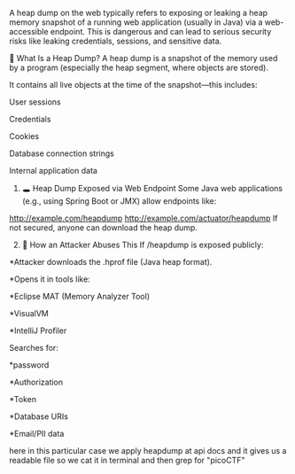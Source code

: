 A heap dump on the web typically refers to exposing or leaking a heap memory snapshot of a running web application (usually in Java) via a web-accessible endpoint. This is dangerous and can lead to serious security risks like leaking credentials, sessions, and sensitive data.

🧠 What Is a Heap Dump?
A heap dump is a snapshot of the memory used by a program (especially the heap segment, where objects are stored).

It contains all live objects at the time of the snapshot—this includes:

User sessions

Credentials

Cookies

Database connection strings

Internal application data

1. 🕳️ Heap Dump Exposed via Web Endpoint
Some Java web applications (e.g., using Spring Boot or JMX) allow endpoints like:


http://example.com/heapdump
http://example.com/actuator/heapdump
If not secured, anyone can download the heap dump.

2. 🧪 How an Attacker Abuses This
If /heapdump is exposed publicly:

*Attacker downloads the .hprof file (Java heap format).

*Opens it in tools like:

*Eclipse MAT (Memory Analyzer Tool)

*VisualVM

*IntelliJ Profiler

Searches for:

*password

*Authorization

*Token

*Database URIs

*Email/PII data


here in this particular case 
we apply heapdump at api docs and it gives us a readable file 
so we cat it in terminal and then grep for "picoCTF"


